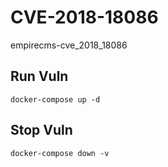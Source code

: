 # CVE-2018-18086

empirecms-cve_2018_18086

## Run Vuln

```
docker-compose up -d
```

## Stop Vuln

```
docker-compose down -v
```

